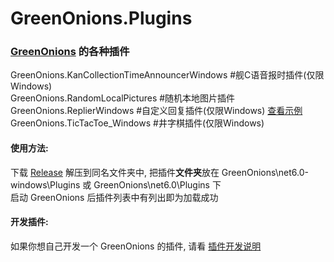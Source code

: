 # GreenOnions.Plugins
### [GreenOnions](https://github.com/Alex1911-Jiang/GreenOnions) 的各种插件

GreenOnions.KanCollectionTimeAnnouncerWindows #舰C语音报时插件(仅限Windows)<br>
GreenOnions.RandomLocalPictures #随机本地图片插件<br>
GreenOnions.ReplierWindows #自定义回复插件(仅限Windows) [查看示例](https://github.com/Alex1911-Jiang/GreenOnions.Plugins/tree/main/GreenOnions.ReplierWindows)<br>
GreenOnions.TicTacToe_Windows #井字棋插件(仅限Windows)<br>

#### 使用方法:
下载 [Release](https://github.com/Alex1911-Jiang/GreenOnions.Plugins/releases) 解压到同名文件夹中, 把插件**文件夹**放在 GreenOnions\net6.0-windows\Plugins 或 GreenOnions\net6.0\Plugins 下<br>
启动 GreenOnions 后插件列表中有列出即为加载成功<br>

#### 开发插件:
如果你想自己开发一个 GreenOnions 的插件, 请看 [插件开发说明](https://github.com/Alex1911-Jiang/GreenOnions.Plugins/blob/main/Develop_ReadMe.md)
